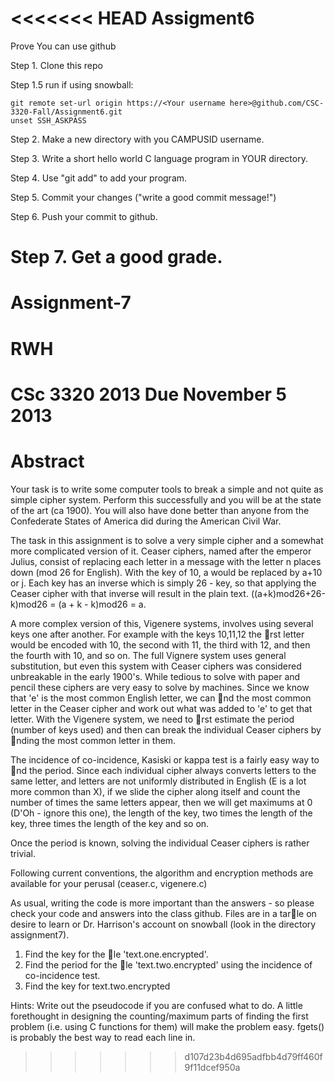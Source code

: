 <<<<<<< HEAD
Assigment6
==========

Prove You can use github

Step 1. Clone this repo

Step 1.5 
	run if using snowball:
```
git remote set-url origin https://<Your username here>@github.com/CSC-3320-Fall/Assignment6.git
unset SSH_ASKPASS
```


Step 2. Make a new directory with you CAMPUSID username.

Step 3. Write a short hello world C language program in YOUR directory.

Step 4. Use "git add" to add your program.

Step 5. Commit your changes ("write a good commit message!")

Step 6. Push your commit to github.

Step 7. Get a good grade.
=======
Assignment-7
============
# RWH
# CSc 3320 2013 Due November 5 2013
# Abstract

Your task is to write some computer tools to break a simple and not
quite as simple cipher system. Perform this successfully and you will be
at the state of the art (ca 1900). You will also have done better than
anyone from the Confederate States of America did during the American
Civil War.


The task in this assignment is to solve a very simple cipher and a somewhat
more complicated version of it. Ceaser ciphers, named after the emperor Julius,
consist of replacing each letter in a message with the letter n places down (mod
26 for English). With the key of 10, a would be replaced by a+10 or j. Each
key has an inverse which is simply 26 - key, so that applying the Ceaser cipher
with that inverse will result in the plain text. ((a+k)mod26+26-k)mod26 =
(a + k - k)mod26 = a.


A more complex version of this, Vigenere systems, involves using several keys
one after another. For example with the keys 10,11,12 the rst letter would be
encoded with 10, the second with 11, the third with 12, and then the fourth
with 10, and so on. The full Vignere system uses general substitution, but even
this system with Ceaser ciphers was considered unbreakable in the early 1900's.
While tedious to solve with paper and pencil these ciphers are very easy to
solve by machines. Since we know that 'e' is the most common English letter,
we can nd the most common letter in the Ceaser cipher and work out what
was added to 'e' to get that letter. With the Vigenere system, we need to rst
estimate the period (number of keys used) and then can break the individual
Ceaser ciphers by nding the most common letter in them.


The incidence of co-incidence, Kasiski or kappa test is a fairly easy way to
nd the period. Since each individual cipher always converts letters to the same
letter, and letters are not uniformly distributed in English (E is a lot more
common than X), if we slide the cipher along itself and count the number of
times the same letters appear, then we will get maximums at 0 (D'Oh - ignore
this one), the length of the key, two times the length of the key, three times the
length of the key and so on.


Once the period is known, solving the individual Ceaser ciphers is rather
trivial.


Following current conventions, the algorithm and encryption methods are
available for your perusal (ceaser.c, vigenere.c)


As usual, writing the code is more important than the answers - so please
check your code and answers into the class github. Files are in a tarle on
desire to learn or Dr. Harrison's account on snowball (look in the directory
assignment7).


1. Find the key for the le 'text.one.encrypted'.
2. Find the period for the le 'text.two.encrypted' using the incidence of co-incidence test.
3. Find the key for text.two.encrypted


Hints: Write out the pseudocode if you are confused what to do. A little
forethought in designing the counting/maximum parts of finding the first problem 
(i.e. using C functions for them) will make the problem easy. fgets() is
probably the best way to read each line in.
>>>>>>> d107d23b4d695adfbb4d79ff460f9f11dcef950a
